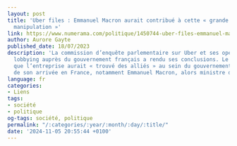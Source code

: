 ```yaml
---
layout: post
title: 'Uber files : Emmanuel Macron aurait contribué à cette « grande opération de
  manipulation »'
link: https://www.numerama.com/politique/1450744-uber-files-emmanuel-macron-aurait-contribue-a-cette-grande-operation-de-manipulation.html
author: Aurore Gayte
published_date: 18/07/2023
description: 'La commission d’enquête parlementaire sur Uber et ses opérations de
  lobbying auprès du gouvernement français a rendu ses conclusions. Le rapport indique
  que l’entreprise aurait « trouvé des alliés » au sein du gouvernement au moment
  de son arrivée en France, notamment Emmanuel Macron, alors ministre de l’Économie. '
language: fr
categories:
- Liens
tags:
- société
- politique
og-tags: société, politique
permalink: "/:categories/:year/:month/:day/:title/"
date: '2024-11-05 20:55:44 +0100'
---
```

